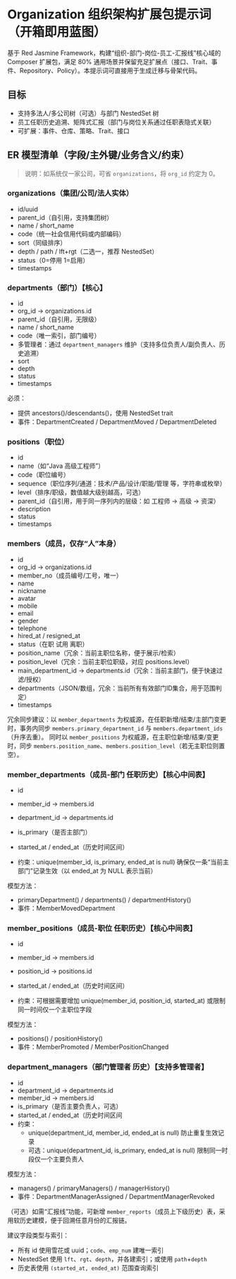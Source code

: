 # Organization 组织架构扩展包提示词（开箱即用蓝图）

基于 Red Jasmine Framework，构建“组织-部门-岗位-员工-汇报线”核心域的 Composer 扩展包，满足 80% 通用场景并保留充足扩展点（接口、Trait、事件、Repository、Policy）。本提示词可直接用于生成迁移与骨架代码。

## 目标
- 支持多法人/多公司树（可选）与部门 NestedSet 树
- 员工任职历史追溯、矩阵式汇报（部门与岗位关系通过任职表隐式关联）
- 可扩展：事件、仓库、策略、Trait、接口

## ER 模型清单（字段/主外键/业务含义/约束）

> 说明：如系统仅一家公司，可省 `organizations`，将 `org_id` 约定为 0。

### organizations（集团/公司/法人实体）
- id/uuid
- parent_id（自引用，支持集团树）
- name / short_name
- code（统一社会信用代码或内部编码）
- sort（同级排序）
- depth / path / lft+rgt（二选一，推荐 NestedSet）
- status（0=停用 1=启用）
- timestamps

### departments（部门）【核心】
- id
- org_id → organizations.id
- parent_id（自引用，无限级）
- name / short_name
- code（唯一索引，部门编号）
- 多管理者：通过 `department_managers` 维护（支持多位负责人/副负责人、历史追溯）
- sort
- depth
- status
- timestamps

必须：
- 提供 ancestors()/descendants()，使用 NestedSet trait
- 事件：DepartmentCreated / DepartmentMoved / DepartmentDeleted

### positions（职位）
- id
- name（如“Java 高级工程师”）
- code（职位编号）
- sequence（职位序列/通道：技术/产品/设计/职能/管理 等，字符串或枚举）
- level（排序/职级，数值越大级别越高，可选）
- parent_id（自引用，用于同一序列内的层级：如 工程师 → 高级 → 资深）
- description
- status
- timestamps



### members（成员，仅存“人”本身）
- id
- org_id → organizations.id
- member_no（成员编号/工号，唯一）
- name
- nickname
- avatar
- mobile
- email
- gender
- telephone
- hired_at / resigned_at
- status（在职 试用 离职）
- position_name（冗余：当前主职位名称，便于展示/检索）
- position_level（冗余：当前主职位职级，对应 positions.level）
- main_department_id → departments.id（冗余：当前主部门，便于快速过滤/授权）
- departments（JSON/数组，冗余：当前所有有效部门ID集合，用于范围判定）
- timestamps


冗余同步建议：以 `member_departments` 为权威源，在任职新增/结束/主部门变更时，事务内同步 `members.primary_department_id` 与 `members.department_ids`（升序去重）。
同时以 `member_positions` 为权威源，在主职位新增/结束/变更时，同步 `members.position_name`、`members.position_level`（若无主职位则置空）。


### member_departments（成员-部门 任职历史）【核心中间表】
- id
- member_id → members.id
- department_id → departments.id
- is_primary（是否主部门）
- started_at / ended_at（历史时间区间）

- 约束：unique(member_id, is_primary, ended_at is null) 确保仅一条“当前主部门”记录生效（以 ended_at 为 NULL 表示当前）

模型方法：
- primaryDepartment() / departments() / departmentHistory()
- 事件：MemberMovedDepartment

### member_positions（成员-职位 任职历史）【核心中间表】
- id
- member_id → members.id
- position_id → positions.id
- started_at / ended_at（历史时间区间）

- 约束：可根据需要增加 unique(member_id, position_id, started_at) 或限制同一时间仅一个主职位字段

模型方法：
- positions() / positionHistory()
- 事件：MemberPromoted / MemberPositionChanged

### department_managers（部门管理者 历史）【支持多管理者】
- id
- department_id → departments.id
- member_id → members.id
- is_primary（是否主要负责人，可选）
- started_at / ended_at（历史时间区间
- 约束：
  - unique(department_id, member_id, ended_at is null) 防止重复生效记录
  - 可选：unique(department_id, is_primary, ended_at is null) 限制同一时段仅一个主要负责人

模型方法：
- managers() / primaryManagers() / managerHistory()
- 事件：DepartmentManagerAssigned / DepartmentManagerRevoked

（可选）如需“汇报线”功能，可新增 `member_reports`（成员上下级历史）表，采用软历史建模，便于回溯任意月份的汇报链。



建议字段类型与索引：
- 所有 id 使用雪花或 uuid；`code`、`emp_num` 建唯一索引
- NestedSet 使用 `lft`、`rgt`、`depth`，并各建索引；或使用 `path`+`depth`
- 历史表使用 `(started_at, ended_at)` 范围查询索引


